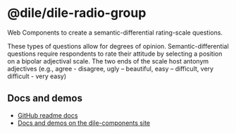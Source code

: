 # @dile/dile-radio-group

Web Components to create a semantic-differential rating-scale questions.

These types of questions allow for degrees of opinion. Semantic-differential questions require respondents to rate their attitude by selecting a position on a bipolar adjectival scale. The two ends of the scale host antonym adjectives (e.g., agree - disagree, ugly – beautiful, easy – difficult, very difficult - very easy)

## Docs and demos

- [GitHub readme docs](https://github.com/Polydile/dile-components/blob/master/site/pages/components/dile-rating-scale-question.rocket.md)
- [Docs and demos on the dile-components site](https://dile-components.polydile.com/components/dile-rating-scale-question/)